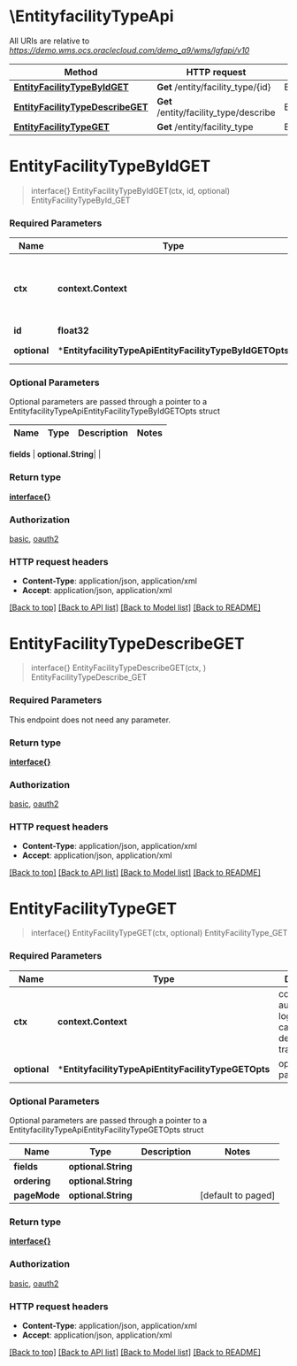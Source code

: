 # \EntityfacilityTypeApi

All URIs are relative to *https://demo.wms.ocs.oraclecloud.com/demo_a9/wms/lgfapi/v10*

Method | HTTP request | Description
------------- | ------------- | -------------
[**EntityFacilityTypeByIdGET**](EntityfacilityTypeApi.md#EntityFacilityTypeByIdGET) | **Get** /entity/facility_type/{id} | EntityFacilityTypeById_GET
[**EntityFacilityTypeDescribeGET**](EntityfacilityTypeApi.md#EntityFacilityTypeDescribeGET) | **Get** /entity/facility_type/describe | EntityFacilityTypeDescribe_GET
[**EntityFacilityTypeGET**](EntityfacilityTypeApi.md#EntityFacilityTypeGET) | **Get** /entity/facility_type | EntityFacilityType_GET


# **EntityFacilityTypeByIdGET**
> interface{} EntityFacilityTypeByIdGET(ctx, id, optional)
EntityFacilityTypeById_GET



### Required Parameters

Name | Type | Description  | Notes
------------- | ------------- | ------------- | -------------
 **ctx** | **context.Context** | context for authentication, logging, cancellation, deadlines, tracing, etc.
  **id** | **float32**|  | 
 **optional** | ***EntityfacilityTypeApiEntityFacilityTypeByIdGETOpts** | optional parameters | nil if no parameters

### Optional Parameters
Optional parameters are passed through a pointer to a EntityfacilityTypeApiEntityFacilityTypeByIdGETOpts struct

Name | Type | Description  | Notes
------------- | ------------- | ------------- | -------------

 **fields** | **optional.String**|  | 

### Return type

[**interface{}**](interface{}.md)

### Authorization

[basic](../README.md#basic), [oauth2](../README.md#oauth2)

### HTTP request headers

 - **Content-Type**: application/json, application/xml
 - **Accept**: application/json, application/xml

[[Back to top]](#) [[Back to API list]](../README.md#documentation-for-api-endpoints) [[Back to Model list]](../README.md#documentation-for-models) [[Back to README]](../README.md)

# **EntityFacilityTypeDescribeGET**
> interface{} EntityFacilityTypeDescribeGET(ctx, )
EntityFacilityTypeDescribe_GET



### Required Parameters
This endpoint does not need any parameter.

### Return type

[**interface{}**](interface{}.md)

### Authorization

[basic](../README.md#basic), [oauth2](../README.md#oauth2)

### HTTP request headers

 - **Content-Type**: application/json, application/xml
 - **Accept**: application/json, application/xml

[[Back to top]](#) [[Back to API list]](../README.md#documentation-for-api-endpoints) [[Back to Model list]](../README.md#documentation-for-models) [[Back to README]](../README.md)

# **EntityFacilityTypeGET**
> interface{} EntityFacilityTypeGET(ctx, optional)
EntityFacilityType_GET



### Required Parameters

Name | Type | Description  | Notes
------------- | ------------- | ------------- | -------------
 **ctx** | **context.Context** | context for authentication, logging, cancellation, deadlines, tracing, etc.
 **optional** | ***EntityfacilityTypeApiEntityFacilityTypeGETOpts** | optional parameters | nil if no parameters

### Optional Parameters
Optional parameters are passed through a pointer to a EntityfacilityTypeApiEntityFacilityTypeGETOpts struct

Name | Type | Description  | Notes
------------- | ------------- | ------------- | -------------
 **fields** | **optional.String**|  | 
 **ordering** | **optional.String**|  | 
 **pageMode** | **optional.String**|  | [default to paged]

### Return type

[**interface{}**](interface{}.md)

### Authorization

[basic](../README.md#basic), [oauth2](../README.md#oauth2)

### HTTP request headers

 - **Content-Type**: application/json, application/xml
 - **Accept**: application/json, application/xml

[[Back to top]](#) [[Back to API list]](../README.md#documentation-for-api-endpoints) [[Back to Model list]](../README.md#documentation-for-models) [[Back to README]](../README.md)

